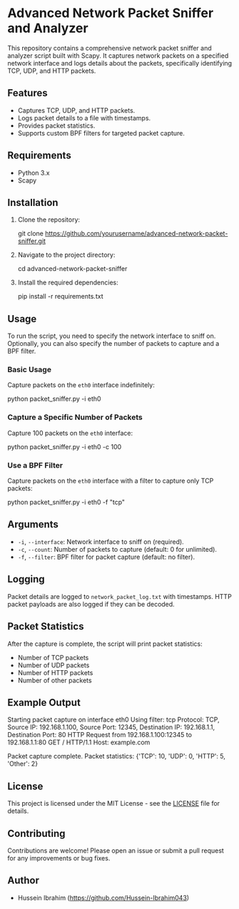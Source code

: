 # Advanced Network Packet Sniffer and Analyzer

This repository contains a comprehensive network packet sniffer and analyzer script built with Scapy. It captures network packets on a specified network interface and logs details about the packets, specifically identifying TCP, UDP, and HTTP packets.

## Features

- Captures TCP, UDP, and HTTP packets.
- Logs packet details to a file with timestamps.
- Provides packet statistics.
- Supports custom BPF filters for targeted packet capture.

## Requirements

- Python 3.x
- Scapy

## Installation

1. Clone the repository:

   git clone https://github.com/yourusername/advanced-network-packet-sniffer.git

2. Navigate to the project directory:

   cd advanced-network-packet-sniffer

3. Install the required dependencies:

   pip install -r requirements.txt

## Usage

To run the script, you need to specify the network interface to sniff on. Optionally, you can also specify the number of packets to capture and a BPF filter.

### Basic Usage

Capture packets on the `eth0` interface indefinitely:

   python packet_sniffer.py -i eth0

### Capture a Specific Number of Packets

Capture 100 packets on the `eth0` interface:

   python packet_sniffer.py -i eth0 -c 100

### Use a BPF Filter

Capture packets on the `eth0` interface with a filter to capture only TCP packets:

   python packet_sniffer.py -i eth0 -f "tcp"

## Arguments

- `-i`, `--interface`: Network interface to sniff on (required).
- `-c`, `--count`: Number of packets to capture (default: 0 for unlimited).
- `-f`, `--filter`: BPF filter for packet capture (default: no filter).

## Logging

Packet details are logged to `network_packet_log.txt` with timestamps. HTTP packet payloads are also logged if they can be decoded.

## Packet Statistics

After the capture is complete, the script will print packet statistics:

- Number of TCP packets
- Number of UDP packets
- Number of HTTP packets
- Number of other packets

## Example Output

Starting packet capture on interface eth0
Using filter: tcp
Protocol: TCP, Source IP: 192.168.1.100, Source Port: 12345, Destination IP: 192.168.1.1, Destination Port: 80
HTTP Request from 192.168.1.100:12345 to 192.168.1.1:80
GET / HTTP/1.1
Host: example.com

Packet capture complete.
Packet statistics: {'TCP': 10, 'UDP': 0, 'HTTP': 5, 'Other': 2}

## License

This project is licensed under the MIT License - see the [LICENSE](LICENSE) file for details.

## Contributing

Contributions are welcome! Please open an issue or submit a pull request for any improvements or bug fixes.

## Author

- Hussein Ibrahim (https://github.com/Hussein-Ibrahim043)
